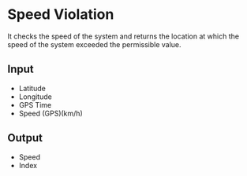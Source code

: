 
# Speed Violation
It checks the speed of the system and returns the location at which the speed
of the system exceeded the permissible value.

## Input

  -  Latitude
  -  Longitude
  -  GPS Time
  -  Speed (GPS)(km/h)

 ## Output
 
  -  Speed
  -  Index
